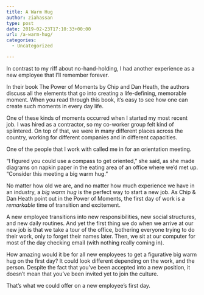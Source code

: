 ```yaml
---
title: A Warm Hug
author: ziahassan
type: post
date: 2019-02-23T17:10:33+00:00
url: /a-warm-hug/
categories:
  - Uncategorized

---
```

In contrast to my riff about no-hand-holding, I had another experience as a new employee that I’ll remember forever.

In their book The Power of Moments by Chip and Dan Heath, the authors discuss all the elements that go into creating a life-defining, memorable moment. When you read through this book, it’s easy to see how one can create such moments in every day life.

One of these kinds of moments occurred when I started my most recent job. I was hired as a contractor, so my co-worker group felt kind of splintered. On top of that, we were in many different places across the country, working for different companies and in different capacities. 

One of the people that I work with called me in for an orientation meeting.

“I figured you could use a compass to get oriented,” she said, as she made diagrams on napkin paper in the eating area of an office where we’d met up. “Consider this meeting a big warm hug.”

No matter how old we are, and no matter how much experience we have in an industry, a _big warm hug_ is the perfect way to start a new job. As Chip & Dan Heath point out in the Power of Moments, the first day of work is a _remarkable_ time of transition and excitement. 

A new employee transitions into new responsibilities, new social structures, and new daily routines. And yet the first thing we do when we arrive at our new job is that we take a tour of the office, bothering everyone trying to do their work, only to forget their names later. Then, we sit at our computer for most of the day checking email (with nothing really coming in). 

How amazing would it be for all new employees to get a figurative big warm hug on the first day? It could look different depending on the work, and the person. Despite the fact that you’ve been accepted into a new position, it doesn’t mean that you’ve been invited yet to join the culture. 

That’s what we could offer on a new employee’s first day.